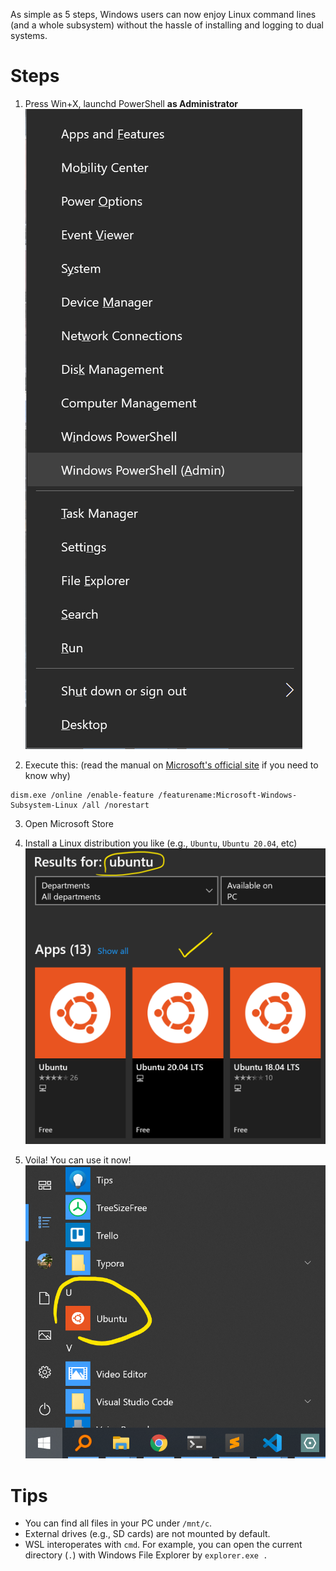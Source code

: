 As simple as 5 steps, Windows users can now enjoy Linux command lines (and a whole subsystem) without the hassle of installing and logging to dual systems.


# Steps
1. Press Win+X, launchd PowerShell **as Administrator**  
![PowerShell](etc/powershell.png)

2. Execute this: (read the manual on [Microsoft's official site](https://docs.microsoft.com/en-us/windows/wsl/install-win10) if you need to know why)
```
dism.exe /online /enable-feature /featurename:Microsoft-Windows-Subsystem-Linux /all /norestart
```

3. Open Microsoft Store
4. Install a Linux distribution you like (e.g., `Ubuntu`, `Ubuntu 20.04`, etc)  
![Linux](etc/linux.png)

5. Voila! You can use it now!
![WSL](etc/wsl.png)


# Tips
- You can find all files in your PC under `/mnt/c`.
- External drives (e.g., SD cards) are not mounted by default.
- WSL interoperates with `cmd`. For example, you can open the current directory (`.`) with Windows File Explorer by `explorer.exe .` 

